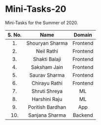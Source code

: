 # Mini-Tasks-20
Mini-Tasks for the Summer of 2020.

| S. No.| Name | Domain |
|:----:|:----:|:----:|
|1.| Shouryan Sharma | Frontend |
|2.| Neil Rathi | Frontend |
|3.| Shakti Balaji | Frontend |
|4.| Saksham Jain | Frontend |
|5.| Saurav Sharma | Frontend |
|6.| Chirayu Rathi | Frontend |
|7.| Shruti Shreya | ML |
|8.| Harshini Raju | ML |
|9.| Poritish Bardhan | App |
|10.| Sanjana Sharma | Backend |

